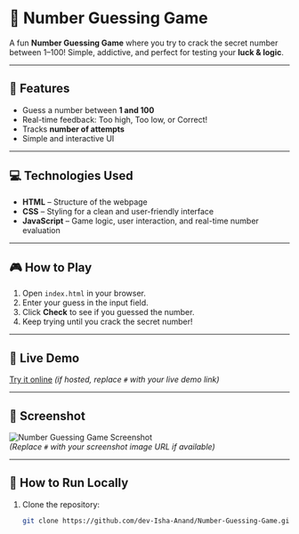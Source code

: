 # 🎯 Number Guessing Game

A fun **Number Guessing Game** where you try to crack the secret number between 1–100! Simple, addictive, and perfect for testing your **luck & logic**.  

---

## 📝 Features

- Guess a number between **1 and 100**  
- Real-time feedback: Too high, Too low, or Correct!  
- Tracks **number of attempts**  
- Simple and interactive UI  

---

## 💻 Technologies Used

- **HTML** – Structure of the webpage  
- **CSS** – Styling for a clean and user-friendly interface  
- **JavaScript** – Game logic, user interaction, and real-time number evaluation  

---

## 🎮 How to Play

1. Open `index.html` in your browser.  
2. Enter your guess in the input field.  
3. Click **Check** to see if you guessed the number.  
4. Keep trying until you crack the secret number!  

---

## 🔗 Live Demo

[Try it online](https://chipper-tulumba-104b37.netlify.app/) *(if hosted, replace `#` with your live demo link)*  

---

## 📸 Screenshot

![Number Guessing Game Screenshot](#)  
*(Replace `#` with your screenshot image URL if available)*  

---

## 🚀 How to Run Locally

1. Clone the repository:  
   ```bash
   git clone https://github.com/dev-Isha-Anand/Number-Guessing-Game.git
